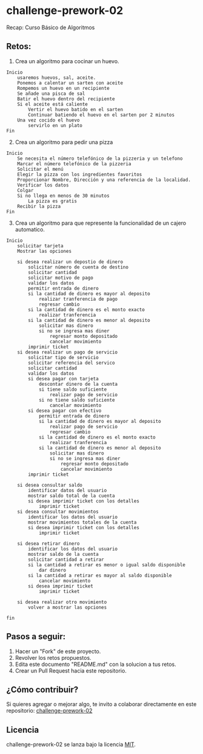 # challenge-prework-02
Recap: Curso Básico de Algoritmos

## Retos:

1. Crea un algoritmo para cocinar un huevo.

```
Inicio
	usaremos huevos, sal, aceite.
	Ponemos a calentar un sarten con aceite
	Rompemos un huevo en un recipiente
	Se añade una pisca de sal
	Batir el huevo dentro del recipiente
	Si el aceite está caliente
		Vertir el huevo batido en el sarten
		Continuar batiendo el huevo en el sarten por 2 minutos
	Una vez cocido el huevo 
		servirlo en un plato
Fin
```

2. Crea un algoritmo para pedir una pizza

```
Inicio
	Se necesita el número telefónico de la pizzeria y un telefono
	Marcar el número telefónico de la pizzeria
	Solicitar el menú
	Elegir la pizza con los ingredientes favoritos
	Proporcionar Nombre, Dirección y una referencia de la localidad.
	Verificar los datos 
	Colgar
	Si no llega en menos de 30 minutos
		La pizza es gratis
	Recibir la pizza
Fin

```

3. Crea un algoritmo para que represente la funcionalidad de un cajero automatico.

```
Inicio
	solicitar tarjeta
	Mostrar las opciones

	si desea realizar un depostio de dinero
		solicitar número de cuenta de destino
		solicitar cantidad
		solicitar motivo de pago
		validar los datos
		permitir entrada de dinero
		si la cantidad de dinero es mayor al deposito
			realizar tranferencia de pago
			regresar cambio
		si la cantidad de dinero es el monto exacto
			realizar tranferencia
		si la cantidad de dinero es menor al deposito
			solicitar mas dinero
			si no se ingresa mas diner
				regresar monto depositado
				cancelar movimiento
		imprimir ticket 
	si desea realizar un pago de servicio
		solicitar tipo de servicio
		solicitar referencia del servico
		solicitar cantidad
		validar los datos
		si desea pagar con tarjeta
			descontar dinero de la cuenta
			si tiene saldo suficiente
				realizar pago de servicio
			si no tiene saldo suficiente
				cancelar movimiento
		si desea pagar con efectivo
			permitir entrada de dinero
			si la cantidad de dinero es mayor al deposito
				realizar pago de servicio
				regresar cambio
			si la cantidad de dinero es el monto exacto
				realizar tranferencia
			si la cantidad de dinero es menor al deposito
				solicitar mas dinero
				si no se ingresa mas diner
					regresar monto depositado
					cancelar movimiento
		imprimir ticket 
	
	si desea consultar saldo
		identificar datos del usuario
		mostrar saldo total de la cuenta
		si desea imprimir ticket con los detalles
			imprimir ticket
	si desea consultar movimientos
		identificar los datos del usuario
		mostrar movimientos totales de la cuenta
		si desea imprimir ticket con los detalles
			imprimir ticket
	
	si desea retirar dinero
		identificar los datos del usuario
		mostrar saldo de la cuenta
		solicitar cantidad a retirar
		si la cantidad a retirar es menor o igual saldo disponible
			dar dinero
		si la cantidad a retirar es mayor al saldo disponible
			cancelar movimiento
		si desea imprimir ticket
			imprimir ticket
	
	si desea realizar otro movimiento
		volver a mostrar las opciones
	
fin
```

## Pasos a seguir:

1. Hacer un "Fork" de este proyecto.
2. Revolver los retos propuestos.
3. Edita este documento "README.md" con la solucion a tus retos.
4. Crear un Pull Request hacia este repositorio.

## ¿Cómo contribuir?

Si quieres agregar o mejorar algo, te invito a colaborar directamente en este repositorio: [challenge-prework-02](https://github.com/platzimaster/challenge-prework-01/)

## Licencia

challenge-prework-02 se lanza bajo la licencia [MIT](https://opensource.org/licenses/MIT).
